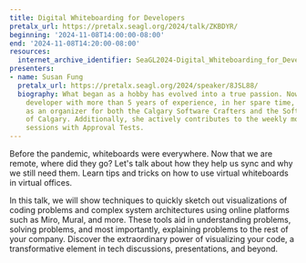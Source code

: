 ```yaml
---
title: Digital Whiteboarding for Developers
pretalx_url: https://pretalx.seagl.org/2024/talk/ZKBDYR/
beginning: '2024-11-08T14:00:00-08:00'
end: '2024-11-08T14:20:00-08:00'
resources:
  internet_archive_identifier: SeaGL2024-Digital_Whiteboarding_for_Developers
presenters:
- name: Susan Fung
  pretalx_url: https://pretalx.seagl.org/2024/speaker/8JSL88/
  biography: What began as a hobby has evolved into a true passion. Now a software
    developer with more than 5 years of experience, in her spare time, Susan volunteers
    as an organizer for both the Calgary Software Crafters and the Software Developers
    of Calgary. Additionally, she actively contributes to the weekly mob programming
    sessions with Approval Tests.
---
```


Before the pandemic, whiteboards were everywhere. Now that we are remote, where did they go? Let's talk about how they help us sync and why we still need them. Learn tips and tricks on how to use virtual whiteboards in virtual offices.

In this talk, we will show techniques to quickly sketch out visualizations of coding problems and complex system architectures using online platforms such as Miro, Mural, and more. These tools aid in understanding problems, solving problems, and most importantly, explaining problems to the rest of your company. Discover the extraordinary power of visualizing your code, a transformative element in tech discussions, presentations, and beyond.
